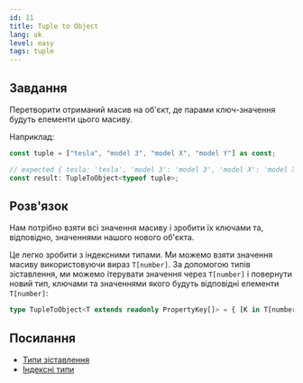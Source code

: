 ```yaml
---
id: 11
title: Tuple to Object
lang: uk
level: easy
tags: tuple
---
```


## Завдання

Перетворити отриманий масив на об'єкт, де парами ключ-значення будуть елементи
цього масиву.

Наприклад:

```ts
const tuple = ["tesla", "model 3", "model X", "model Y"] as const;

// expected { tesla: 'tesla', 'model 3': 'model 3', 'model X': 'model X', 'model Y': 'model Y'}
const result: TupleToObject<typeof tuple>;
```

## Розв'язок

Нам потрібно взяти всі значення масиву і зробити їх ключами та, відповідно,
значеннями нашого нового об'єкта.

Це легко зробити з індексними типами. Ми можемо взяти значення масиву
використовуючи вираз `T[number]`. За допомогою типів зіставлення, ми можемо
ітерувати значення через `T[number]` і повернути новий тип, ключами та
значеннями якого будуть відповідні елементи `T[number]`:

```ts
type TupleToObject<T extends readonly PropertyKey[]> = { [K in T[number]]: K };
```

## Посилання

- [Типи зіставлення](https://www.typescriptlang.org/docs/handbook/2/mapped-types.html)
- [Індексні типи](https://www.typescriptlang.org/docs/handbook/2/indexed-access-types.html)
